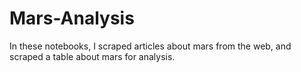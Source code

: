 # Mars-Analysis
In these notebooks, I scraped articles about mars from the web, and scraped a table about mars for analysis.